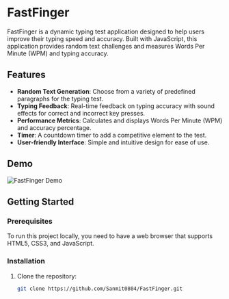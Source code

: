 # FastFinger

FastFinger is a dynamic typing test application designed to help users improve their typing speed and accuracy. Built with JavaScript, this application provides random text challenges and measures Words Per Minute (WPM) and typing accuracy.

## Features

- **Random Text Generation**: Choose from a variety of predefined paragraphs for the typing test.
- **Typing Feedback**: Real-time feedback on typing accuracy with sound effects for correct and incorrect key presses.
- **Performance Metrics**: Calculates and displays Words Per Minute (WPM) and accuracy percentage.
- **Timer**: A countdown timer to add a competitive element to the test.
- **User-friendly Interface**: Simple and intuitive design for ease of use.

## Demo

![FastFinger Demo](demo.gif)

## Getting Started

### Prerequisites

To run this project locally, you need to have a web browser that supports HTML5, CSS3, and JavaScript.

### Installation

1. Clone the repository:

   ```bash
   git clone https://github.com/Sanmit0804/FastFinger.git

